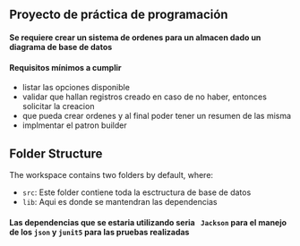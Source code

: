 ## Proyecto de práctica de programación

#### Se requiere crear un sistema de ordenes para un almacen dado un diagrama de base de datos

 #### Requisitos mínimos a cumplir 
- listar las opciones disponible
- validar que hallan registros creado en caso de no haber, entonces solicitar la creacion
- que pueda crear ordenes y al final poder tener un resumen de las misma
- implmentar el patron builder


## Folder Structure

The workspace contains two folders by default, where:

- `src`: Este folder contiene toda la esctructura de base de datos
- `lib`: Aqui es donde se mantendran las dependencias

####  Las dependencias que se estaria utilizando seria ` Jackson` para el manejo de los `json` y `junit5` para las pruebas realizadas